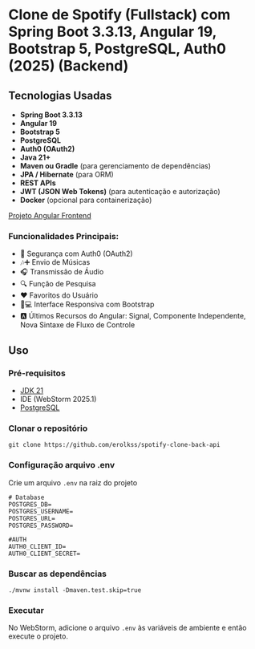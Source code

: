# Clone de Spotify (Fullstack) com Spring Boot 3.3.13, Angular 19, Bootstrap 5, PostgreSQL, Auth0 (2025) (Backend)

## Tecnologias Usadas
- **Spring Boot 3.3.13**
- **Angular 19**
- **Bootstrap 5**
- **PostgreSQL**
- **Auth0 (OAuth2)**
- **Java 21+**
- **Maven ou Gradle** (para gerenciamento de dependências)
- **JPA / Hibernate** (para ORM)
- **REST APIs**
- **JWT (JSON Web Tokens)** (para autenticação e autorização)
- **Docker** (opcional para containerização)


[Projeto Angular Frontend](https://github.com/erolkss/spotify-clone-front-api)

### Funcionalidades Principais:
- 🔐 Segurança com Auth0 (OAuth2)  
- 🎶➕ Envio de Músicas  
- 🎧 Transmissão de Áudio  
- 🔍 Função de Pesquisa  
- ❤️ Favoritos do Usuário  
- 📱💻 Interface Responsiva com Bootstrap  
- 🅰️ Últimos Recursos do Angular: Signal, Componente Independente, Nova Sintaxe de Fluxo de Controle

## Uso
### Pré-requisitos
- [JDK 21](https://adoptium.net/temurin/releases/)
- IDE (WebStorm 2025.1)
- [PostgreSQL](https://www.postgresql.org/download/)

### Clonar o repositório
``git clone https://github.com/erolkss/spotify-clone-back-api``

### Configuração arquivo .env 
Crie um arquivo `.env` na raiz do projeto
````
# Database
POSTGRES_DB=
POSTGRES_USERNAME=
POSTGRES_URL=
POSTGRES_PASSWORD=

#AUTH
AUTH0_CLIENT_ID=
AUTH0_CLIENT_SECRET=
````

### Buscar as dependências
``./mvnw install -Dmaven.test.skip=true``

### Executar  
No WebStorm, adicione o arquivo `.env` às variáveis de ambiente e então execute o projeto.

